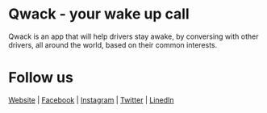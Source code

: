 Qwack - your wake up call
=========================

Qwack is an app that will help drivers stay awake, by conversing with other drivers, all around the world, based on their common interests.

# Follow us

[Website](http://www.qwackapp.com) | 
[Facebook](https://www.facebook.com/qwackapp) | 
[Instagram](https://www.instagram.com/qwackapp) | 
[Twitter](https://www.twitter.com/qwackapp) |
[LinedIn](https://www.linkedin.com/company/qwack-)
